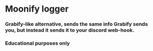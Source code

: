 # Moonify logger

### Grabify-like alternative, sends the same info Grabify sends you, but instead it sends it to your discord web-hook.

### Educational purposes only
